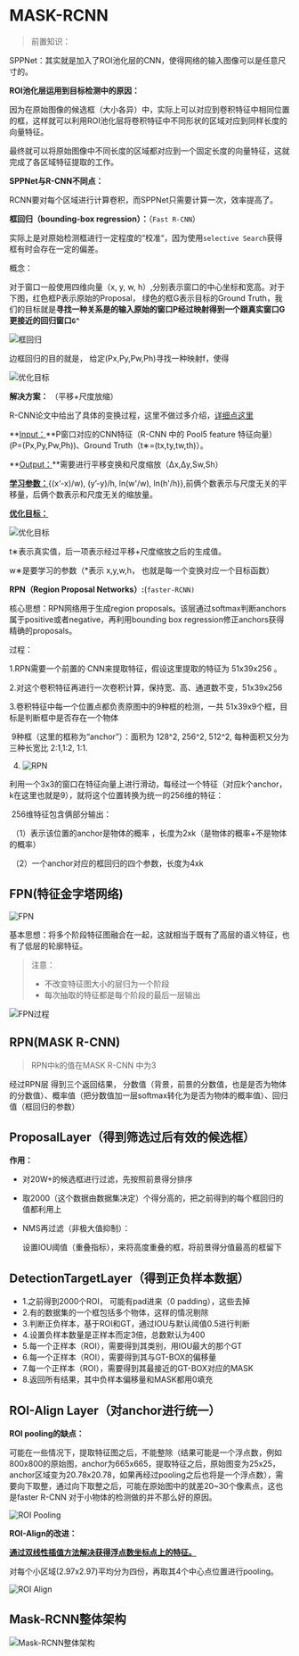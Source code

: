 #  MASK-RCNN

> 前置知识：

SPPNet：其实就是加入了ROI池化层的CNN，使得网络的输入图像可以是任意尺寸的。

**ROI池化层运用到目标检测中的原因：**

因为在原始图像的候选框（大小各异）中，实际上可以对应到卷积特征中相同位置的框，这样就可以利用ROI池化层将卷积特征中不同形状的区域对应到同样长度的向量特征。

最终就可以将原始图像中不同长度的区域都对应到一个固定长度的向量特征，这就完成了各区域特征提取的工作。

**SPPNet与R-CNN不同点：**

RCNN要对每个区域进行计算卷积，而SPPNet只需要计算一次，效率提高了。

**框回归（**bounding-box regression**）：**（`Fast R-CNN`）

实际上是对原始检测框进行一定程度的“校准“，因为使用`selective Search`获得框有时会存在一定的偏差。

概念：

对于窗口一般使用四维向量（x, y, w, h）,分别表示窗口的中心坐标和宽高。对于下图，红色框P表示原始的Proposal， 绿色的框G表示目标的Ground Truth，我们的目标就是**寻找一种关系是的输入原始的窗口P经过映射得到一个跟真实窗口G更接近的回归窗口`G^`**



![框回归](./images/kuang.png)

边框回归的目的就是， 给定(Px,Py,Pw,Ph)寻找一种映射f，使得

![优化目标](./images/youhuamubiao.png)

**解决方案：** （平移+尺度放缩）

R-CNN论文中给出了具体的变换过程，这里不做过多介绍，[详细点这里](https://arxiv.org/pdf/1311.2524.pdf)

**<u>Input：</u>**P窗口对应的CNN特征（R-CNN 中的 Pool5 feature 特征向量）(P=(Px,Py,Pw,Ph))、Ground Truth（t∗=(tx,ty,tw,th)）。

**<u>Output：</u>**需要进行平移变换和尺度缩放（Δx,Δy,Sw,Sh）

**<u>学习参数：</u>**{(x‘-x)/w),  (y’-y)/h,  ln(w'/w),  ln(h'/h)},前俩个数表示与尺度无关的平移量，后俩个数表示和尺度无关的缩放量。

**<u>优化目标：</u>** 

![优化目标](./images/youhua.png)



t∗表示真实值，后一项表示经过平移+尺度缩放之后的生成值。

w∗是要学习的参数（*表示 x,y,w,h， 也就是每一个变换对应一个目标函数）

**RPN（Region Proposal Networks）:**(`faster-RCNN)`

核心思想：RPN网络用于生成region proposals。该层通过softmax判断anchors属于positive或者negative，再利用bounding box regression修正anchors获得精确的proposals。

过程：

1.RPN需要一个前置的·CNN来提取特征，假设这里提取的特征为 51x39x256  。

2.对这个卷积特征再进行一次卷积计算，保持宽、高、通道数不变，51x39x256

3.卷积特征中每一个位置点都负责原图中的9种框的检测，一共 51x39x9个框，目标是判断框中是否存在一个物体

​         9种框（这里的框称为“anchor”）：面积为 128^2, 256^2, 512^2, 每种面积又分为三种长宽比 2:1,1:2, 1:1.

4. ![RPN](./images/RPN.png)



​      利用一个3x3的窗口在特征向量上进行滑动，每经过一个特征（对应k个anchor，k在这里也就是9），就将这个位置转换为统一的256维的特征：

​         256维特征包含俩部分输出：

​                                         （1）表示该位置的anchor是物体的概率 ，长度为2xk（是物体的概率+不是物体的概率）

​                                         （2）一个anchor对应的框回归的四个参数，长度为4xk



## FPN(特征金字塔网络)

![FPN](./images/FPN.png)



基本思想：将多个阶段特征图融合在一起，这就相当于既有了高层的语义特征，也有了低层的轮廓特征。

> 注意：
>
> * 不改变特征图大小的层归为一个阶段
> * 每次抽取的特征都是每个阶段的最后一层输出

![FPN过程](./images/FPN-progress.png)

## RPN(MASK R-CNN)

> RPN中k的值在MASK R-CNN 中为3

经过RPN层 得到三个返回结果， 分数值（背景，前景的分数值，也是是否为物体的分数值）、概率值（把分数值加一层softmax转化为是否为物体的概率值）、回归值（框回归的参数）

## ProposalLayer（得到筛选过后有效的候选框）

**作用：**

* 对20W+的候选框进行过滤，先按照前景得分排序

* 取2000（这个数据由数据集决定）个得分高的，把之前得到的每个框回归的值都利用上

* NMS再过滤（非极大值抑制）：

  设置IOU阈值（重叠指标），来将高度重叠的框，将前景得分值最高的框留下

## DetectionTargetLayer（得到正负样本数据）

* 1.之前得到2000个ROI， 可能有pad进来（0 padding），这些去掉
* 2.有的数据集的一个框包括多个物体，这样的情况剔除
* 3.判断正负样本，基于ROI和GT，通过IOU与默认阈值0.5进行判断
* 4.设置负样本数量是正样本而定3倍，总数默认为400
* 5.每一个正样本（ROI），需要得到其类别，用IOU最大的那个GT
* 6.每一个正样本（ROI），需要得到其与GT-BOX的偏移量
* 7.每一个正样本（ROI），需要得到其最接近的GT-BOX对应的MASK
* 8.返回所有结果，其中负样本偏移量和MASK都用0填充

## ROI-Align Layer（对anchor进行统一）

**ROI pooling的缺点：**

可能在一些情况下，提取特征图之后，不能整除（结果可能是一个浮点数，例如800x800的原始图，anchor为665x665，提取特征之后，原始图变为25x25，anchor区域变为20.78x20.78，如果再经过pooling之后也将是一个浮点数），需要向下取整，通过向下取整之后，可能在原始图中的就差20~30个像素点，这也是faster R-CNN 对于小物体的检测做的并不那么好的原因。

![ROI Pooling](./images/roipooling.png)

**ROI-Align的改进：**

**<u>通过双线性插值方法解决获得浮点数坐标点上的特征。</u>**

对每个小区域(2.97x2.97)平均分为四份，再取其4个中心点位置进行pooling。

![ROI Align](./images/roialign.png)

## Mask-RCNN整体架构

![Mask-RCNN整体架构](./images/mask-rcnn.png)

